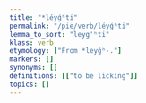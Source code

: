 ```yaml
---
title: "*léyǵʰti"
permalink: "/pie/verb/léyǵʰti"
lemma_to_sort: "leyg'ʰti"
klass: verb
etymology: ["From *leyǵʰ-."]
markers: []
synonyms: []
definitions: [["to be licking"]]
topics: []
---
```

